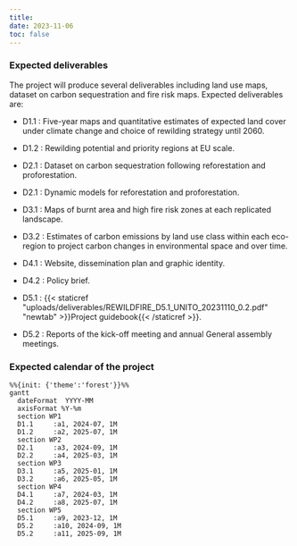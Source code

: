 ```yaml
---
title: 
date: 2023-11-06
toc: false
---
```


<h3>Expected deliverables</h3>

The project will produce several deliverables including land use maps, dataset on carbon sequestration and fire risk maps. Expected deliverables are:
- D1.1 : Five-year maps and quantitative estimates of expected land cover under climate change and choice of rewilding strategy until 2060.
- D1.2 : Rewilding potential and priority regions at EU scale.

- D2.1 : Dataset on carbon sequestration following reforestation and proforestation.
- D2.1 : Dynamic models for reforestation and proforestation.
  
- D3.1 : Maps of burnt area and high fire risk zones at each replicated landscape.
- D3.2 : Estimates of carbon emissions by land use class within each eco-region to project carbon changes in environmental space and over time.
  
- D4.1 : Website, dissemination plan and graphic identity.
- D4.2 : Policy brief.
  
- D5.1 : {{< staticref "uploads/deliverables/REWILDFIRE_D5.1_UNITO_20231110_0.2.pdf" "newtab" >}}Project guidebook{{< /staticref >}}.
- D5.2 : Reports of the kick-off meeting and annual General assembly meetings.


<h3>Expected calendar of the project</h3>

```mermaid
%%{init: {'theme':'forest'}}%%
gantt
  dateFormat  YYYY-MM
  axisFormat %Y-%m
  section WP1
  D1.1     :a1, 2024-07, 1M
  D1.2     :a2, 2025-07, 1M
  section WP2
  D2.1     :a3, 2024-09, 1M
  D2.2     :a4, 2025-03, 1M
  section WP3
  D3.1     :a5, 2025-01, 1M
  D3.2     :a6, 2025-05, 1M
  section WP4
  D4.1     :a7, 2024-03, 1M
  D4.2     :a8, 2025-07, 1M
  section WP5
  D5.1     :a9, 2023-12, 1M
  D5.2     :a10, 2024-09, 1M
  D5.2     :a11, 2025-09, 1M
```
